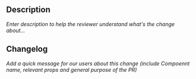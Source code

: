 ## Description
*Enter description to help the reviewer understand what's the change about...*

## Changelog
*Add a quick message for our users about this change (include Compoennt name, relevant props and general purpose of the PR)*
